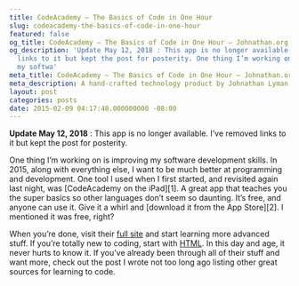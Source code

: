 ```yaml
---
title: CodeAcademy – The Basics of Code in One Hour
slug: codeacademy-the-basics-of-code-in-one-hour
featured: false
og_title: CodeAcademy – The Basics of Code in One Hour – Johnathan.org
og_description: 'Update May 12, 2018 : This app is no longer available. I’ve removed
  links to it but kept the post for posterity. One thing I’m working on is improving
  my softwa'
meta_title: CodeAcademy – The Basics of Code in One Hour – Johnathan.org
meta_description: A hand-crafted technology product by Johnathan Lyman
layout: post
categories: posts
date: 2015-02-09 04:17:48.000000000 -08:00
---
```


 **Update May 12, 2018** : This app is no longer available. I’ve removed links to it but kept the post for posterity.

One thing I’m working on is improving my software development skills. In 2015, along with everything else, I want to be much better at programming and development. One tool I used when I first started, and revisited again last night, was [CodeAcademy on the iPad][1]. A great app that teaches you the super basics so other languages don’t seem so daunting. It’s free, and anyone can use it. Give it a whirl and [download it from the App Store][2]. I mentioned it was free, right?

When you’re done, visit their [full site](http://codeacademy.com) and start learning more advanced stuff. If you’re totally new to coding, start with [HTML](http://www.codecademy.com/en/tracks/web). In this day and age, it never hurts to know it. If you’ve already been through all of their stuff and want more, check out the post I wrote not too long ago listing other great sources for learning to code.

